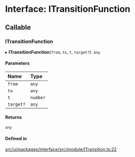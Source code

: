 # Interface: ITransitionFunction

## Callable

### ITransitionFunction

▸ **ITransitionFunction**(`from`, `to`, `t`, `target?`): `any`

#### Parameters

| Name | Type |
| :------ | :------ |
| `from` | `any` |
| `to` | `any` |
| `t` | `number` |
| `target?` | `any` |

#### Returns

`any`

#### Defined in

[src/ui/packages/interface/src/module/ITransition.ts:22](https://github.com/leaferjs/leafer-ui/blob/60106e52e15189ef407f949c7d78e5668e97d1c6/packages/interface/src/module/ITransition.ts#L22)
